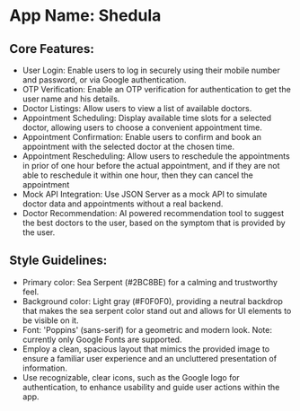 # **App Name**: Shedula

## Core Features:

- User Login: Enable users to log in securely using their mobile number and password, or via Google authentication.
- OTP Verification: Enable an OTP verification for authentication to get the user name and his details.
- Doctor Listings: Allow users to view a list of available doctors.
- Appointment Scheduling: Display available time slots for a selected doctor, allowing users to choose a convenient appointment time.
- Appointment Confirmation: Enable users to confirm and book an appointment with the selected doctor at the chosen time.
- Appointment Rescheduling: Allow users to reschedule the appointments in prior of one hour before the actual appointment, and if they are not able to reschedule it within one hour, then they can cancel the appointment
- Mock API Integration: Use JSON Server as a mock API to simulate doctor data and appointments without a real backend.
- Doctor Recommendation: AI powered recommendation tool to suggest the best doctors to the user, based on the symptom that is provided by the user.

## Style Guidelines:

- Primary color: Sea Serpent (#2BC8BE) for a calming and trustworthy feel.
- Background color: Light gray (#F0F0F0), providing a neutral backdrop that makes the sea serpent color stand out and allows for UI elements to be visible on it.
- Font: 'Poppins' (sans-serif) for a geometric and modern look. Note: currently only Google Fonts are supported.
- Employ a clean, spacious layout that mimics the provided image to ensure a familiar user experience and an uncluttered presentation of information.
- Use recognizable, clear icons, such as the Google logo for authentication, to enhance usability and guide user actions within the app.